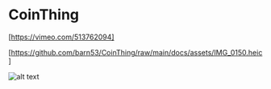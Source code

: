 # CoinThing



[https://vimeo.com/513762094]

[https://github.com/barn53/CoinThing/raw/main/docs/assets/IMG_0150.heic]


![alt text][logo]

[logo]: https://github.com/barn53/CoinThing/raw/main/docs/assets/IMG_0150.heic "Logo Title Text 2"
